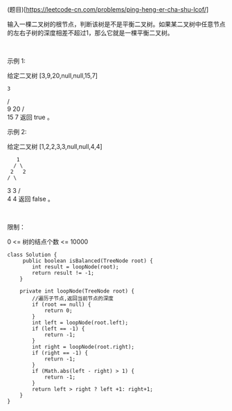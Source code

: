 (题目)[https://leetcode-cn.com/problems/ping-heng-er-cha-shu-lcof/]

输入一棵二叉树的根节点，判断该树是不是平衡二叉树。如果某二叉树中任意节点的左右子树的深度相差不超过1，那么它就是一棵平衡二叉树。

 

示例 1:

给定二叉树 [3,9,20,null,null,15,7]

    3
   / \
  9  20
    /  \
   15   7
返回 true 。

示例 2:

给定二叉树 [1,2,2,3,3,null,null,4,4]

       1
      / \
     2   2
    / \
   3   3
  / \
 4   4
返回 false 。

 

限制：

0 <= 树的结点个数 <= 10000

```jaca
class Solution {
     public boolean isBalanced(TreeNode root) {
        int result = loopNode(root);
        return result != -1;
    }

    private int loopNode(TreeNode root) {
        //遍历子节点,返回当前节点的深度
        if (root == null) {
            return 0;
        }
        int left = loopNode(root.left);
        if (left == -1) {
            return -1;
        }
        int right = loopNode(root.right);
        if (right == -1) {
            return -1;
        }
        if (Math.abs(left - right) > 1) {
            return -1;
        }
        return left > right ? left +1: right+1;
    }
}
```